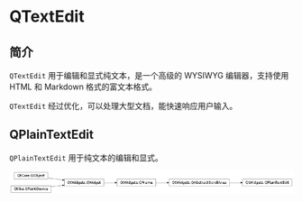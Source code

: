 # QTextEdit

## 简介

`QTextEdit`  用于编辑和显式纯文本，是一个高级的 WYSIWYG 编辑器，支持使用 HTML 和 Markdown 格式的富文本格式。

`QTextEdit` 经过优化，可以处理大型文档，能快速响应用户输入。



## QPlainTextEdit

`QPlainTextEdit` 用于纯文本的编辑和显式。

![](images/2021-03-28-17-14-10.png)


